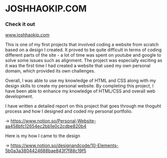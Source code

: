 # JOSHHAOKIP.COM

### Check it out

www.joshhaokip.com

This is one of my first projects that involved coding a website from scratch based on a design I created. It proved to be quite difficult in terms of coding different parts of the site - a lot of time was spent on youtube and google to solve some issues such as alignment. The project was especially exciting as it was the first time I had created a website that used my own personal domain, which provided its own challenges. 

Overall, I was able to use my knowledge of HTML and CSS along with my design skills to create my personal website. By completing this project, I have been able to enhance my knowledge of HTML/CSS and overall web development.

I have written a detailed report on this project that goes through me thoguht process and how I designed and coded my personal portfolio. 

-> https://www.notion.so/Personal-Website-aa458bfc12654ec2bb1e0c2cdbe820b4

Here is my how I came to the design 

-> https://www.notion.so/designandcode/10-Elements-5b0a3a3804424688bae843f7f88c19f5
